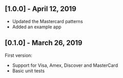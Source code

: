 ## [1.0.0] - April 12, 2019
* Updated the Mastercard patterns
* Added an example app


## [0.1.0] - March 26, 2019

First version:
* Support for Visa, Amex, Discover and MasterCard
* Basic unit tests

